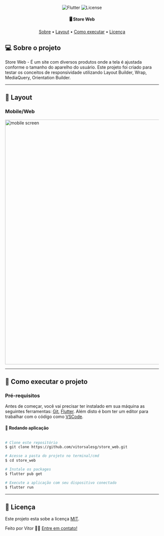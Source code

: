 <p align="center">
  <img alt="Flutter" src="https://img.shields.io/badge/Flutter%20-%2302569B.svg?&style=flat-square&logo=Flutter&logoColor=white" />
  <img alt="License" src="https://img.shields.io/badge/license-MIT-brightgreen">
 </p>

<h4 align="center"> 
	 🖥️ Store Web
</h4>

<p align="center">
 <a href="#-sobre-o-projeto">Sobre</a> •
 <a href="#-layout">Layout</a> • 
 <a href="#-como-executar-o-projeto">Como executar</a> • 
 <a href="#user-content--licença">Licença</a>
</p>


## 💻 Sobre o projeto

Store Web - É um site com diversos produtos onde a tela é ajustada conforme o tamanho do aparelho do usuário. Este projeto foi criado para testar os conceitos de responsividade utilizando Layout Builder, Wrap, MediaQuery, Orientation Builder.

---


## 🎨 Layout

### Mobile/Web
 
 <img alt="mobile screen" width="800" src="https://user-images.githubusercontent.com/42179077/121823339-ff864c80-cc7a-11eb-938c-ca28d0c17cf9.gif">	
 


---

## 🚀 Como executar o projeto

### Pré-requisitos

Antes de começar, você vai precisar ter instalado em sua máquina as seguintes ferramentas:
[Git](https://git-scm.com), [Flutter](https://flutter.dev/). 
Além disto é bom ter um editor para trabalhar com o código como [VSCode](https://code.visualstudio.com/).

#### 🎲 Rodando aplicação

```bash

# Clone este repositório
$ git clone https://github.com/vitorsalesg/store_web.git

# Acesse a pasta do projeto no terminal/cmd
$ cd store_web

# Instale os packages
$ flutter pub get

# Execute a aplicação com seu dispositivo conectado
$ flutter run


```
---

## 📝 Licença

Este projeto esta sobe a licença [MIT](./LICENSE).

Feito por Vitor 👋🏽 [Entre em contato!](https://www.linkedin.com/in/vitorsalesg/)
